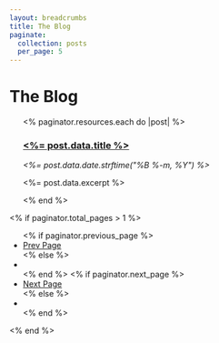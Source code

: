```yaml
---
layout: breadcrumbs
title: The Blog
paginate:
  collection: posts
  per_page: 5
---
```


# The Blog

<ul class="blog-list">
  <% paginator.resources.each do |post| %>
    <article>
      <h3>
        <a href="<%= post.relative_url %>">
          <%= post.data.title %>
        </a>
      </h3>
      <em>
        <%= post.data.date.strftime("%B %-m, %Y") %>
      </em>
      <p>
        <%= post.data.excerpt %>
      </p>
    </article>
  <% end %>
</ul>

<% if paginator.total_pages > 1 %>
  <ul class="flex-between no-bullets margin-bottom-2 padding-left-0">
    <% if paginator.previous_page %>
      <li>
        <a href="<%= paginator.previous_page_path %>">Prev Page</a>
      </li>
    <% else %>
      <li></li>
    <% end %>
    <% if paginator.next_page %>
      <li>
        <a href="<%= paginator.next_page_path %>">Next Page</a>
      </li>
    <% else %>
      <li></li>
    <% end %>
  </ul>
<% end %>
